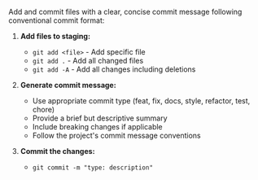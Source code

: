 Add and commit files with a clear, concise commit message following conventional commit format:

1. **Add files to staging:**
   - `git add <file>` - Add specific file
   - `git add .` - Add all changed files
   - `git add -A` - Add all changes including deletions

2. **Generate commit message:**
   - Use appropriate commit type (feat, fix, docs, style, refactor, test, chore)
   - Provide a brief but descriptive summary
   - Include breaking changes if applicable
   - Follow the project's commit message conventions

3. **Commit the changes:**
   - `git commit -m "type: description"`